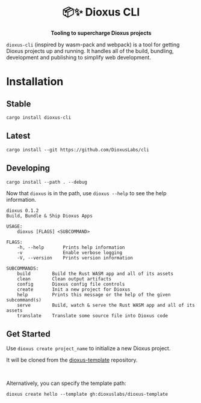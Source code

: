 <div align="center">
  <h1>📦✨ Dioxus CLI </h1>
  <p><strong>Tooling to supercharge Dioxus projects</strong></p>
</div>

`dioxus-cli` (inspired by wasm-pack and webpack) is a tool for getting Dioxus projects up and running. It handles all of the build, bundling, development and publishing to simplify web development.

# Installation

## Stable
```
cargo install dioxus-cli
```
## Latest
```
cargo install --git https://github.com/DioxusLabs/cli
```
## Developing
```
cargo install --path . --debug
```

Now that `dioxus` is in the path, use `dioxus --help` to see the help information.

```
dioxus 0.1.2
Build, Bundle & Ship Dioxus Apps

USAGE:
    dioxus [FLAGS] <SUBCOMMAND>

FLAGS:
    -h, --help       Prints help information
    -v               Enable verbose logging
    -V, --version    Prints version information

SUBCOMMANDS:
    build        Build the Rust WASM app and all of its assets
    clean        Clean output artifacts
    config       Dioxus config file controls
    create       Init a new project for Dioxus
    help         Prints this message or the help of the given subcommand(s)
    serve        Build, watch & serve the Rust WASM app and all of its assets
    translate    Translate some source file into Dioxus code
```

## Get Started 

Use `dioxus create project_name` to initialize a new Dioxus project. <br>

It will be cloned from the [dioxus-template](https://github.com/DioxusLabs/dioxus-template) repository.

<br>

Alternatively, you can specify the template path:

```
dioxus create hello --template gh:dioxuslabs/dioxus-template
```
